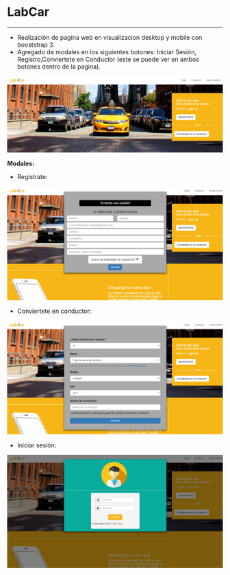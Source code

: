 # LabCar
___
* Realización de pagina web en visualizacion desktop y mobile con booststrap 3.
* Agregado de modales en los siguientes botones: Iniciar Sesión, Registro,Conviertete en Conductor (este se puede ver en ambos botones dentro de la pagina).

![LabCarParte1](assets/documents/Parte1.PNG)

**Modales:**
* Registrate:

![LabCarParte2](assets/documents/Parte2.PNG)

* Conviertete en conductor:

![LabCarParte3](assets/documents/Parte3.PNG)

* Iniciar sesión:

![LabCarParte4](assets/documents/Parte4.PNG)
